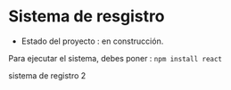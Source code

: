 <h1> Sistema de resgistro </h1>

- Estado del proyecto : en construcción.

  
Para ejecutar el sistema, debes poner :
```npm install react```

sistema de registro 2
